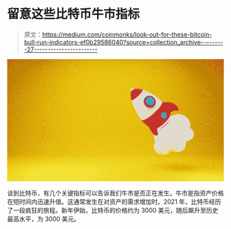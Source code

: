 # 留意这些比特币牛市指标

> 原文：<https://medium.com/coinmonks/look-out-for-these-bitcoin-bull-run-indicators-ef0b29586040?source=collection_archive---------27----------------------->

![](img/a654af725bc3f23b020b55de5b4f3f32.png)

谈到比特币，有几个关键指标可以告诉我们牛市是否正在发生。牛市是指资产价格在短时间内迅速升值。这通常发生在对资产的需求增加时。2021 年，比特币经历了一段疯狂的旅程。新年伊始，比特币的价格约为 3000 美元，随后飙升至历史最高水平，为 3000 美元。